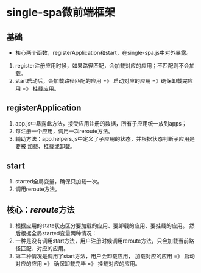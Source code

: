 # single-spa微前端框架
## 基础
- 核心两个函数，registerApplication和start，在single-spa.js中对外暴露。
1. register注册应用时候，如果路径匹配，会加载对应的应用；不匹配则不会加载。
2. start启动后，会加载路径匹配的应用 =》 启动对应的应用 =》确保卸载完应用 =》 挂载应用。
<!--
 start的加载应用是因为注册时候可能没加载当前路径的应用，那就再加载一次。
    比如注册应用时候是路径/a，会加载a应用，但不会加载b应用。
    启动时候是b应用，这时候需要加载b应用。
 -->
## registerApplication
1. app.js中暴露此方法，接受应用注册的数据，所有子应用统一放到apps；
2. 每注册一个应用，调用一次reroute方法。
3. 辅助方法：app.helpers.js中定义了子应用的状态，并根据状态判断子应用是要被 加载、挂载或卸载。
## start
1. started全局变量，确保只加载一次。
2. 调用reroute方法。


## 核心：***reroute***方法
1. 根据应用的state状态区分要加载的应用、要卸载的应用、要挂载的应用。
然后根据全局started变量两种情况：
2. 一种是没有调用start方法，用户注册时候调用reroute方法，只会加载当前路径匹配、对应的应用。
3. 第二种情况是调用了start方法，用户会卸载应用，
加载对应的应用 =》 启动对应的应用 =》 确保卸载完毕 =》 挂载对应的应用。